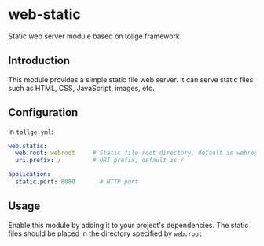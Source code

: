 # web-static

Static web server module based on tollge framework.

## Introduction

This module provides a simple static file web server. It can serve static files such as HTML, CSS, JavaScript, images, etc.

## Configuration

In `tollge.yml`:

```yaml
web.static:
  web.root: webroot     # Static file root directory, default is webroot
  uri.prefix: /         # URI prefix, default is /

application:
  static.port: 8080       # HTTP port
```

## Usage

Enable this module by adding it to your project's dependencies. The static files should be placed in the directory specified by `web.root`.
